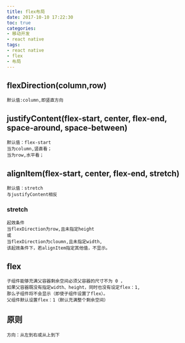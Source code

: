```yaml
---
title: flex布局
date: 2017-10-10 17:22:30
toc: true
categories:
- 移动开发
- react native
tags:
- react native
- flex
- 布局
---
```


## flexDirection(column,row)

```
默认值:column,即竖直方向
```

## justifyContent(flex-start, center, flex-end, space-around,  space-between)

```
默认值：flex-start
当为column,竖直看；
当为row,水平看；
```

## alignItem(flex-start, center, flex-end, stretch)

```
默认值：stretch
与justifyContent相反
```
<!--more-->

### stretch

```
起效条件
当flexDirection为row,且未指定height
或
当flexDirection为cloumn,且未指定width,
该起效条件下，若alignItem指定其他值，不显示。
```

## flex

```
子组件能够充满父容器剩余空间必须父容器的尺寸不为 0 ，
如果父容器既没有指定width、height，同时也没有设定flex：1,
那么子组件将不会显示（即使子组件设置了flex）。
父组件默认设置flex：1（默认充满整个剩余空间）
```

## 原则

```
方向：从左到右或从上到下
```
